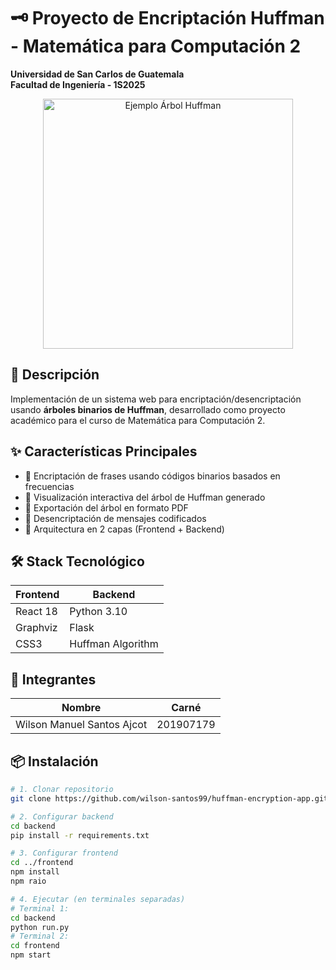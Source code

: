# 🗝️ Proyecto de Encriptación Huffman - Matemática para Computación 2
**Universidad de San Carlos de Guatemala**  
**Facultad de Ingeniería - 1S2025**

<div align="center">
  <img src="https://complex-systems-ai.com/wp-content/uploads/2022/08/huffman11.png" width="400" alt="Ejemplo Árbol Huffman">
</div>

## 📌 Descripción
Implementación de un sistema web para encriptación/desencriptación usando **árboles binarios de Huffman**, desarrollado como proyecto académico para el curso de Matemática para Computación 2.

## ✨ Características Principales
- 🔐 Encriptación de frases usando códigos binarios basados en frecuencias
- 🌳 Visualización interactiva del árbol de Huffman generado
- 📄 Exportación del árbol en formato PDF
- 🔄 Desencriptación de mensajes codificados
- 🚀 Arquitectura en 2 capas (Frontend + Backend)

## 🛠 Stack Tecnológico
| **Frontend**       | **Backend**        | 
|--------------------|--------------------|
| React 18           | Python 3.10        |
| Graphviz           | Flask              |
| CSS3               | Huffman Algorithm  |

## 👥 Integrantes
| Nombre                     | Carné     |
|----------------------------------|-----------|
| Wilson Manuel Santos Ajcot       | 201907179 |

## 📦 Instalación
```bash
# 1. Clonar repositorio
git clone https://github.com/wilson-santos99/huffman-encryption-app.git

# 2. Configurar backend
cd backend
pip install -r requirements.txt

# 3. Configurar frontend
cd ../frontend
npm install
npm raio

# 4. Ejecutar (en terminales separadas)
# Terminal 1:
cd backend
python run.py
# Terminal 2:
cd frontend
npm start
